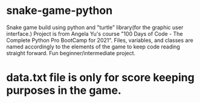 # snake-game-python
  Snake game build using python and "turtle" library(for the graphic user interface.)
  Project is from Angela Yu's course "100 Days of Code - The Complete Python Pro BootCamp for 2021".
  Files, variables, and classes are named accordingly to the elements of the game to keep code reading
  straight forward. Fun beginner/intermediate project.
# data.txt file is only for score keeping purposes in the game.




